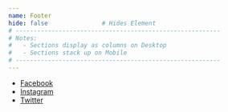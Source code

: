 ```yaml
---
name: Footer
hide: false               # Hides Element
# ---------------------------------------------------------
# Notes:
#   - Sections display as columns on Desktop
#   - Sections stack up on Mobile
# ---------------------------------------------------------
---
```


<section>

- [Facebook](#link)
- [Instagram](#link)
- [Twitter](#link)

</section>
